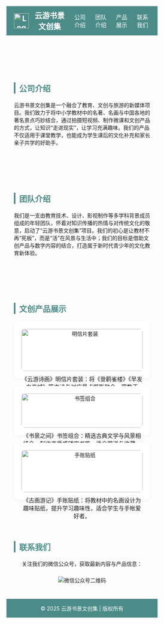 
<html lang="zh-CN">
<head>
  <meta charset="UTF-8" />
  <meta name="viewport" content="width=device-width, initial-scale=1.0"/>
  <title>云游书景文创集</title>
  <style>
    * {
      box-sizing: border-box;
      scroll-behavior: smooth;
    }

    body {
      font-family: 'Helvetica Neue', sans-serif;
      margin: 0;
      padding: 0;
      background-color: #f9f9f9;
      color: #333;
    }

    header {
      display: flex;
      align-items: center;
      justify-content: space-between;
      padding: 10px 20px;
      background-color: #4b8b88;
      color: white;
      position: sticky;
      top: 0;
      z-index: 999;
    }

    header img {
      height: 40px;
      margin-right: 10px;
    }

    .site-name {
      display: flex;
      align-items: center;
      font-size: 20px;
      font-weight: bold;
    }

    nav {
      display: flex;
      align-items: center;
    }

    nav a {
      color: white;
      text-decoration: none;
      margin-left: 15px;
      font-size: 15px;
    }

    nav a:hover {
      text-decoration: underline;
    }

    .menu-toggle {
      display: none;
      font-size: 26px;
      cursor: pointer;
    }

    @media screen and (max-width: 768px) {
      nav {
        display: none;
        flex-direction: column;
        width: 100%;
        background-color: #4b8b88;
      }

      nav.active {
        display: flex;
      }

      nav a {
        padding: 10px 0;
        border-top: 1px solid #ffffff33;
        margin-left: 0;
        text-align: center;
      }

      .menu-toggle {
        display: block;
      }
    }

    section {
      padding: 40px 20px;
      max-width: 1000px;
      margin: auto;
    }

    h2 {
      color: #4b8b88;
      margin-bottom: 20px;
      border-left: 4px solid #4b8b88;
      padding-left: 10px;
    }

    .products-grid {
      display: grid;
      grid-template-columns: repeat(auto-fit, minmax(250px, 1fr));
      gap: 20px;
    }

    .product {
      background: white;
      padding: 20px;
      border-radius: 10px;
      box-shadow: 0 2px 10px rgba(0,0,0,0.05);
      text-align: center;
    }

    .product img {
      width: 100%;
      max-height: 180px;
      object-fit: cover;
      border-radius: 8px;
    }

    .product p {
      margin-top: 10px;
      font-size: 15px;
    }

    .contact {
      text-align: center;
    }

    .contact img {
      max-width: 200px;
      margin-top: 10px;
    }

    footer {
      background-color: #4b8b88;
      color: white;
      text-align: center;
      padding: 15px;
    }
  </style>
</head>
<body>

  <header>
    <div class="site-name">
      <img src="your-logo.png" alt="Logo">
      云游书景文创集
    </div>
    <div class="menu-toggle" onclick="toggleMenu()">☰</div>
    <nav id="navbar">
      <a href="#about">公司介绍</a>
      <a href="#team">团队介绍</a>
      <a href="#products">产品展示</a>
      <a href="#contact">联系我们</a>
    </nav>
  </header>

  <section id="about">
    <h2>公司介绍</h2>
    <p>云游书景文创集是一个融合了教育、文创与旅游的新媒体项目。我们致力于将中小学教材中的名著、名画与中国各地的著名景点巧妙结合，通过拍摄短视频、制作微课和文创产品的方式，让知识“走进现实”，让学习充满趣味。我们的产品不仅适用于课堂教学，也能成为学生课后的文化补充和家长亲子共学的好助手。</p>
  </section>

  <section id="team">
    <h2>团队介绍</h2>
    <p>我们是一支由教育技术、设计、影视制作等多学科背景成员组成的年轻团队，怀着对知识传播的热情与对传统文化的敬意，启动了“云游书景文创集”项目。我们的初心是让教材不再“死板”，而是“活”在风景与生活中；我们的目标是借助文创产品与数字内容的结合，打造属于新时代青少年的文化教育新体验。</p>
  </section>

  <section id="products">
    <h2>文创产品展示</h2>
    <div class="products-grid">
      <div class="product">
        <img src="product1.jpg" alt="明信片套装">
        <p>《云游诗画》明信片套装：将《登鹳雀楼》《早发白帝城》等古诗与对应景点摄影融合，寓教于游。</p>
      </div>
      <div class="product">
        <img src="product2.jpg" alt="书签组合">
        <p>《书景之间》书签组合：精选古典文学与风景相结合，制作高质感镂空书签，适合赠送与收藏。</p>
      </div>
      <div class="product">
        <img src="product3.jpg" alt="手账贴纸">
        <p>《古画游记》手账贴纸：将教材中的名画设计为趣味贴纸，提升学习趣味性，适合学生与手帐爱好者。</p>
      </div>
    </div>
  </section>

  <section id="contact">
    <h2>联系我们</h2>
    <div class="contact">
      <p>关注我们的微信公众号，获取最新内容与产品信息：</p>
      <img src="your-wechat.png" alt="微信公众号二维码" />
    </div>
  </section>

  <footer>
    &copy; 2025 云游书景文创集 | 版权所有
  </footer>

  <script>
    function toggleMenu() {
      document.getElementById('navbar').classList.toggle('active');
    }
  </script>

</body>
</html>
